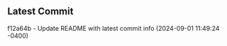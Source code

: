 
## Latest Commit
f12a64b - Update README with latest commit info (2024-09-01 11:49:24 -0400) <Yunxi-Zhou>
